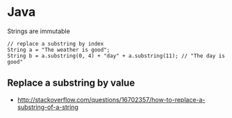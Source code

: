 # Java
Strings are immutable

```
// replace a substring by index
String a = "The weather is good";
String b = a.substring(0, 4) + "day" + a.substring(11); // "The day is good"
```

## Replace a substring by value
- http://stackoverflow.com/questions/16702357/how-to-replace-a-substring-of-a-string
